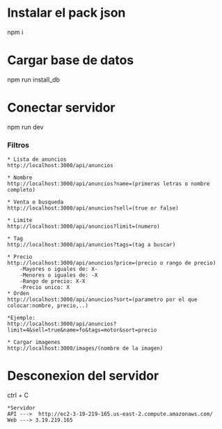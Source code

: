 # Instalar el pack json
npm i

# Cargar base de datos
npm run install_db

# Conectar servidor
npm run dev

### Filtros

    * Lista de anuncios
    http://localhost:3000/api/anuncios

    * Nombre
    http://localhost:3000/api/anuncios?name=(primeras letras o nombre completo)

    * Venta o busqueda
    http://localhost:3000/api/anuncios?sell=(true or false)

    * Limite
    http://localhost:3000/api/anuncios?limit=(numero)

    * Tag
    http://localhost:3000/api/anuncios?tags=(tag a buscar)

    * Precio
    http://localhost:3000/api/anuncios?price=(precio o rango de precio)
        -Mayores o iguales de: X-
        -Menores o iguales de: -X
        -Rango de precio: X-X
        -Precio unico: X
    * Orden
    http://localhost:3000/api/anuncios?sort=(parametro por el que colocar:nombre, precio,..)

    *Ejemplo:
    http://localhost:3000/api/anuncios?limit=4&sell=true&name=fo&tags=motor&sort=precio

    * Cargar imagenes
    http://localhost:3000/images/(nombre de la imagen)

# Desconexion del servidor
ctrl + C

    *Servidor
    API --->  http://ec2-3-19-219-165.us-east-2.compute.amazonaws.com/
    Web ---> 3.19.219.165
